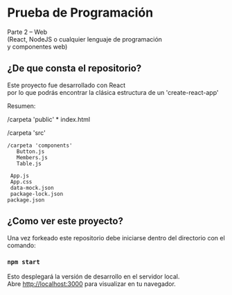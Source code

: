 # Prueba de Programación

Parte 2 – Web\
(React, NodeJS o cualquier lenguaje de programación\
y componentes web)

## ¿De que consta el repositorio?

Este proyecto fue desarrollado con React\
por lo que podrás encontrar la clásica estructura de un 'create-react-app'
 
Resumen:

  /carpeta 'public'
    * index.html

  /carpeta 'src'

    /carpeta 'components'
       Button.js
       Members.js
       Table.js

     App.js
     App.css
     data-mock.json
     package-lock.json
    package.json

## ¿Como ver este proyecto?

Una vez forkeado este repositorio debe iniciarse dentro del directorio con el comando:
### `npm start`
Esto desplegará la versión de desarrollo en el servidor local.\
Abre [http://localhost:3000](http://localhost:3000) para visualizar en tu navegador.